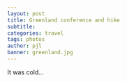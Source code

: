 ```yaml
---
layout: post
title: Greenland conference and hike
subtitle: 
categories: travel
tags: photos
author: pjl
banner: greenland.jpg
---
```

It was cold...